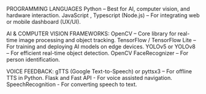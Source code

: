 PROGRAMMING LANGUAGES
Python – Best for AI, computer vision, and hardware interaction.
JavaScript , Typescript (Node.js) – For integrating web or mobile dashboard (UX/UI).

 AI & COMPUTER VISION FRAMEWORKS:
OpenCV – Core library for real-time image processing and object tracking.
TensorFlow / TensorFlow Lite – For training and deploying AI models on edge devices.
YOLOv5 or YOLOv8  – For efficient real-time object detection.
 OpenCV FaceRecognizer – For person identification.

VOICE FEEDBACK:
gTTS (Google Text-to-Speech) or pyttsx3 – For offline TTS in Python.
Flask and Fast API - For voice assisted navigation.
SpeechRecognition - For converting speech to text.



